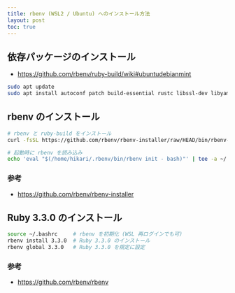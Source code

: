 ```yaml
---
title: rbenv (WSL2 / Ubuntu) へのインストール方法
layout: post
toc: true
---
```


## 依存パッケージのインストール
- https://github.com/rbenv/ruby-build/wiki#ubuntudebianmint

```bash
sudo apt update
sudo apt install autoconf patch build-essential rustc libssl-dev libyaml-dev libreadline6-dev zlib1g-dev libgmp-dev libncurses5-dev libffi-dev libgdbm6 libgdbm-dev libdb-dev uuid-dev -y
```

## rbenv のインストール
```bash
# rbenv と ruby-build をインストール
curl -fsSL https://github.com/rbenv/rbenv-installer/raw/HEAD/bin/rbenv-installer | bash

# 起動時に rbenv を読み込み
echo 'eval "$(/home/hikari/.rbenv/bin/rbenv init - bash)"' | tee -a ~/.bashrc
```

### 参考
- https://github.com/rbenv/rbenv-installer

## Ruby 3.3.0 のインストール

```bash
source ~/.bashrc     # rbenv を初期化 (WSL 再ログインでも可)
rbenv install 3.3.0  # Ruby 3.3.0 のインストール
rbenv global 3.3.0   # Ruby 3.3.0 を規定に設定
```

### 参考
- https://github.com/rbenv/rbenv
